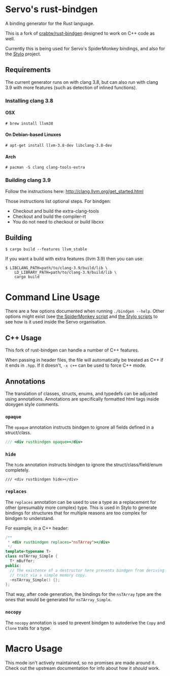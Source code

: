 # Servo's rust-bindgen

A binding generator for the Rust language.

This is a fork of [crabtw/rust-bindgen](https://github.com/crabtw/rust-bindgen)
designed to work on C++ code as well.

Currently this is being used for Servo's SpiderMonkey bindings, and also for
the [Stylo](https://public.etherpad-mozilla.org/p/stylo) project.

## Requirements

The current generator runs on with clang 3.8, but can also run with clang 3.9
with more features (such as detection of inlined functions).

### Installing clang 3.8

#### OSX

```
# brew install llvm38
```

#### On Debian-based Linuxes

```
# apt-get install llvm-3.8-dev libclang-3.8-dev
```

#### Arch

```
# pacman -S clang clang-tools-extra
```

### Building clang 3.9

Follow the instructions here: http://clang.llvm.org/get_started.html

Those instructions list optional steps. For bindgen:

* Checkout and build the extra-clang-tools
* Checkout and build the compiler-rt
* You do not need to checkout or build libcxx

## Building

```
$ cargo build --features llvm_stable
```

If you want a build with extra features (llvm 3.9) then you can use:

```
$ LIBCLANG_PATH=path/to/clang-3.9/build/lib \
    LD_LIBRARY_PATH=path/to/clang-3.9/build/lib \
    cargo build
```

# Command Line Usage

There are a few options documented when running `./bindgen --help`. Other
options might exist (see [the SpiderMonkey script][sm-script] and [the Stylo
scripts][stylo-scripts] to see how is it used inside the Servo organisation.

## C++ Usage

This fork of rust-bindgen can handle a number of C++ features.

When passing in header files, the file will automatically be treated as C++ if
it ends in ``.hpp``. If it doesn't, ``-x c++`` can be used to force C++ mode.

## Annotations

The translation of classes, structs, enums, and typedefs can be adjusted using
annotations. Annotations are specifically formatted html tags inside doxygen
style comments.

### `opaque`

The `opaque` annotation instructs bindgen to ignore all fields defined in
a struct/class.

```cpp
/// <div rustbindgen opaque></div>
```

### `hide`

The `hide` annotation instructs bindgen to ignore the struct/class/field/enum
completely.

```
/// <div rustbindgen hide></div>
```

### `replaces`

The `replaces` annotation can be used to use a type as a replacement for other
(presumably more complex) type. This is used in Stylo to generate bindings for
structures that for multiple reasons are too complex for bindgen to understand.

For example, in a C++ header:

```cpp
/**
 * <div rustbindgen replaces="nsTArray"></div>
 */
template<typename T>
class nsTArray_Simple {
  T* mBuffer;
public:
  // The existence of a destructor here prevents bindgen from deriving the Clone
  // trait via a simple memory copy.
  ~nsTArray_Simple() {};
};
```

That way, after code generation, the bindings for the `nsTArray` type are
the ones that would be generated for `nsTArray_Simple`.

### `nocopy`

The `nocopy` annotation is used to prevent bindgen to autoderive the `Copy`
and `Clone` traits for a type.

# Macro Usage

This mode isn't actively maintained, so no promises are made around it. Check
out the upstream documentation for info about how it *should* work.

[sm-script]: https://github.com/servo/rust-mozjs/blob/master/etc/bindings.sh
[stylo-scripts]: https://github.com/servo/servo/tree/master/ports/geckolib/gecko_bindings/tools
